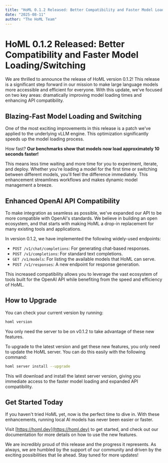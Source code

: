 ```yaml
---
title: "HoML 0.1.2 Released: Better Compatibility and Faster Model Loading/Switching"
date: "2025-08-11"
author: "The HoML Team"
---
```


# HoML 0.1.2 Released: Better Compatibility and Faster Model Loading/Switching

We are thrilled to announce the release of HoML version 0.1.2! This release is a significant step forward in our mission to make large language models more accessible and efficient for everyone. With this update, we've focused on two key areas: dramatically improving model loading times and enhancing API compatibility.

## Blazing-Fast Model Loading and Switching

One of the most exciting improvements in this release is a patch we've applied to the underlying vLLM engine. This optimization significantly speeds up the model loading process.

How fast? **Our benchmarks show that models now load approximately 10 seconds faster!**

This means less time waiting and more time for you to experiment, iterate, and deploy. Whether you're loading a model for the first time or switching between different models, you'll feel the difference immediately. This enhancement streamlines workflows and makes dynamic model management a breeze.

## Enhanced OpenAI API Compatibility

To make integration as seamless as possible, we've expanded our API to be more compatible with OpenAI's standards. We believe in building an open ecosystem, and that starts with making HoML a drop-in replacement for many existing tools and applications.

In version 0.1.2, we have implemented the following widely-used endpoints:

-   `POST /v1/chat/completions`: For generating chat-based responses.
-   `POST /v1/completions`: For standard text completions.
-   `GET /v1/models`: For listing the available models that HoML can serve.
-   `POST /v1/responses`: A new endpoint for response generation.

This increased compatibility allows you to leverage the vast ecosystem of tools built for the OpenAI API while benefiting from the speed and efficiency of HoML.

## How to Upgrade

You can check your current version by running:

```bash
homl version
```

You only need the server to be on v0.1.2 to take advantage of these new features.

To upgrade to the latest version and get these new features, you only need to update the HoML server. You can do this easily with the following command:

```bash
homl server install --upgrade
```

This will download and install the latest server version, giving you immediate access to the faster model loading and expanded API compatibility.

## Get Started Today

If you haven't tried HoML yet, now is the perfect time to dive in. With these enhancements, running local AI models has never been easier or faster.

Visit [https://homl.dev](https://homl.dev) to get started, and check out our documentation for more details on how to use the new features.

We are incredibly proud of this release and the progress it represents. As always, we are humbled by the support of our community and driven by the exciting possibilities that lie ahead. Stay tuned for more updates!